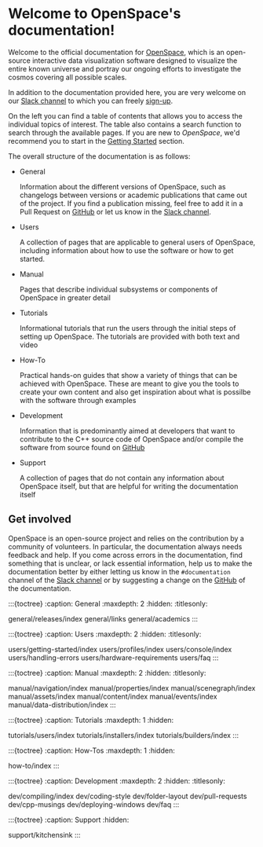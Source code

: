# Welcome to OpenSpace's documentation!
Welcome to the official documentation for [OpenSpace](https://openspaceproject.com), which is an open-source interactive data visualization software designed to visualize the entire known universe and portray our ongoing efforts to investigate the cosmos covering all possible scales.

In addition to the documentation provided here, you are very welcome on our [Slack channel](https://openspacesupport.slack.com) to which you can freely [sign-up](https://join.slack.com/t/openspacesupport/shared_invite/enQtMjUxNzUyMTQ1ODQxLTRmNDI1YTA4ODkzODUyODE0YjIzODU0NWU1NGY1NWIzZDUzMDgwM2VkYmE1ZGY3MmU2OWI5NzhlN2U3NWU2NTQ).

On the left you can find a table of contents that allows you to access the individual topics of interest. The table also contains a search function to search through the available pages. If you are new to _OpenSpace_, we'd recommend you to start in the [Getting Started](users/getting-started/index) section.

The overall structure of the documentation is as follows:

  - General

    Information about the different versions of OpenSpace, such as changelogs between versions or academic publications that came out of the project. If you find a publication missing, feel free to add it in a Pull Request on [GitHub](https://github.com/OpenSpace/OpenSpace-Docs) or let us know in the [Slack channel](https://openspacesupport.slack.com).

  - Users

    A collection of pages that are applicable to general users of OpenSpace, including information about how to use the software or how to get started.

  - Manual

    Pages that describe individual subsystems or components of OpenSpace in greater detail

  - Tutorials

    Informational tutorials that run the users through the initial steps of setting up OpenSpace. The tutorials are provided with both text and video

  - How-To

    Practical hands-on guides that show a variety of things that can be achieved with OpenSpace. These are meant to give you the tools to create your own content and also get inspiration about what is possilbe with the software through examples

  - Development

    Information that is predominantly aimed at developers that want to contribute to the C++ source code of OpenSpace and/or compile the software from source found on [GitHub](https://github.com/OpenSpace/OpenSpace)

  - Support

    A collection of pages that do not contain any information about OpenSpace itself, but that are helpful for writing the documentation itself


## Get involved
OpenSpace is an open-source project and relies on the contribution by a community of volunteers. In particular, the documentation always needs feedback and help. If you come across errors in the documentation, find something that is unclear, or lack essential information, help us to make the documentation better by either letting us know in the `#documentation` channel of the [Slack channel](https://openspacesupport.slack.com) or by suggesting a change on the [GitHub](https://github.com/OpenSpace/OpenSpace-Docs) of the documentation.


<!--
  General
-->
:::{toctree}
:caption: General
:maxdepth: 2
:hidden:
:titlesonly:

general/releases/index
general/links
general/academics
:::


<!--
  Users
-->
:::{toctree}
:caption: Users
:maxdepth: 2
:hidden:
:titlesonly:

users/getting-started/index
users/profiles/index
users/console/index
users/handling-errors
users/hardware-requirements
users/faq
:::


<!--
  Manual
-->
:::{toctree}
:caption: Manual
:maxdepth: 2
:hidden:
:titlesonly:

manual/navigation/index
manual/properties/index
manual/scenegraph/index
manual/assets/index
manual/content/index
manual/events/index
manual/data-distribution/index
:::


<!--
  Tutorials
-->
:::{toctree}
:caption: Tutorials
:maxdepth: 1
:hidden:

tutorials/users/index
tutorials/installers/index
tutorials/builders/index
:::


<!--
  How-To
-->
:::{toctree}
:caption: How-Tos
:maxdepth: 1
:hidden:

how-to/index
:::


<!--
  Development
-->
:::{toctree}
:caption: Development
:maxdepth: 2
:hidden:
:titlesonly:

dev/compiling/index
dev/coding-style
dev/folder-layout
dev/pull-requests
dev/cpp-musings
dev/deploying-windows
dev/faq
:::


<!--
  Support
-->
:::{toctree}
:caption: Support
:hidden:

support/kitchensink
:::
